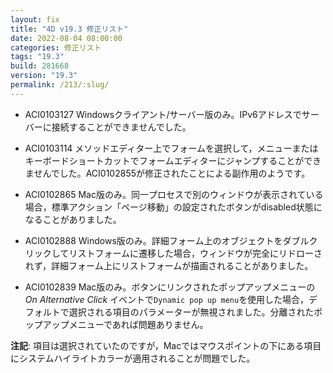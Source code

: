 ```yaml
---
layout: fix
title: "4D v19.3 修正リスト"
date: 2022-08-04 08:00:00
categories: 修正リスト
tags: "19.3"
build: 281668
version: "19.3"
permalink: /213/:slug/
---
```


* ACI0103127 Windowsクライアント/サーバー版のみ。IPv6アドレスでサーバーに接続することができませんでした。

* ACI0103114 メソッドエディター上でフォームを選択して，メニューまたはキーボードショートカットでフォームエディターにジャンプすることができませんでした。ACI0102855が修正されたことによる副作用のようです。

* ACI0102865 Mac版のみ。同一プロセスで別のウィンドウが表示されている場合，標準アクション「ページ移動」の設定されたボタンがdisabled状態になることがありました。
 
* ACI0102888 Windows版のみ。詳細フォーム上のオブジェクトをダブルクリックしてリストフォームに遷移した場合，ウィンドウが完全にリドローされず，詳細フォーム上にリストフォームが描画されることがありました。

* ACI0102839 Mac版のみ。ボタンにリンクされたポップアップメニューの *On Alternative Click* イベントで`Dynamic pop up menu`を使用した場合，デフォルトで選択される項目のパラメーターが無視されました。分離されたポップアップメニューであれば問題ありません。

**注記**: 項目は選択されていたのですが，Macではマウスポイントの下にある項目にシステムハイライトカラーが適用されることが問題でした。
